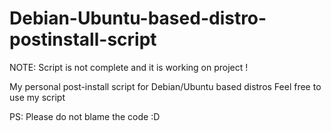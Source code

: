 # Debian-Ubuntu-based-distro-postinstall-script

NOTE: Script is not complete and it is working on project !

My personal post-install script for Debian/Ubuntu based distros
Feel free to use my script

PS: Please do not blame the code :D
